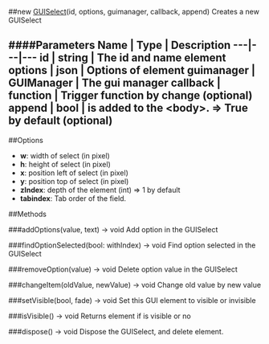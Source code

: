 ##new [GUISelect](#)(id, options, guimanager, callback, append)
Creates a new GUISelect

####Parameters
Name | Type | Description
---|---|---
**id** | string | The id and name element
**options** | json | Options of element
**guimanager** | GUIManager | The gui manager
**callback** | function | Trigger function by change (optional)
**append** | bool | is added to the &lt;body&gt;. =&gt; True by default (optional)
---

##Options

* **w**: width of select (in pixel)
* **h**: height of select (in pixel)
* **x**: position left of select (in pixel)
* **y**: position top of select (in pixel)
* **zIndex**: depth of the element (int) =&gt; 1 by default
* **tabindex**: Tab order of the field.

##Methods

###addOptions(value, text) → void
Add option in the GUISelect

###findOptionSelected(bool: withIndex) → void
Find option selected in the GUISelect

###removeOption(value) → void
Delete option value in the GUISelect

###changeItem(oldValue, newValue) → void
Change old value by new value

###setVisible(bool, fade) → void
Set this GUI element to visible or invisible

###isVisible() → void
Returns element if is visible or no

###dispose() → void
Dispose the GUISelect, and delete element.

